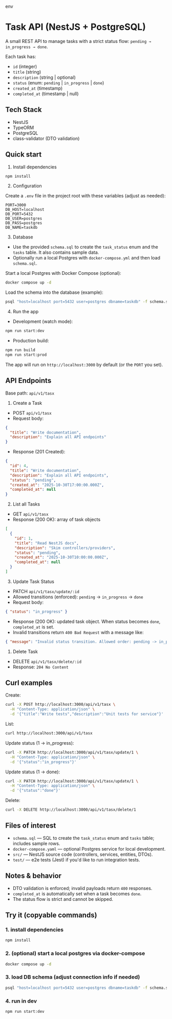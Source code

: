 env
# Task API (NestJS + PostgreSQL)

A small REST API to manage tasks with a strict status flow: `pending → in_progress → done`.

Each task has:
- `id` (integer)
- `title` (string)
- `description` (string | optional)
- `status` (enum: `pending` | `in_progress` | `done`)
- `created_at` (timestamp)
- `completed_at` (timestamp | null)

## Tech Stack
- NestJS
- TypeORM
- PostgreSQL
- class-validator (DTO validation)

## Quick start

1) Install dependencies

```bash
npm install
```

2) Configuration

Create a `.env` file in the project root with these variables (adjust as needed):

```
PORT=3000
DB_HOST=localhost
DB_PORT=5432
DB_USER=postgres
DB_PASS=postgres
DB_NAME=taskdb
```

3) Database

- Use the provided `schema.sql` to create the `task_status` enum and the `tasks` table. It also contains sample data.
- Optionally run a local Postgres with `docker-compose.yml` and then load `schema.sql`.

Start a local Postgres with Docker Compose (optional):

```bash
docker compose up -d
```

Load the schema into the database (example):

```bash
psql "host=localhost port=5432 user=postgres dbname=taskdb" -f schema.sql
```

4) Run the app

- Development (watch mode):

```bash
npm run start:dev
```

- Production build:

```bash
npm run build
npm run start:prod
```

The app will run on `http://localhost:3000` by default (or the `PORT` you set).

## API Endpoints

Base path: `api/v1/tasx`

1) Create a Task
- POST `api/v1/tasx`
- Request body:

```json
{
  "title": "Write documentation",
  "description": "Explain all API endpoints"
}
```
- Response (201 Created):

```json
{
  "id": 4,
  "title": "Write documentation",
  "description": "Explain all API endpoints",
  "status": "pending",
  "created_at": "2025-10-30T17:00:00.000Z",
  "completed_at": null
}
```

2) List all Tasks
- GET `api/v1/tasx`
- Response (200 OK): array of task objects

```json
[
  {
    "id": 1,
    "title": "Read NestJS docs",
    "description": "Skim controllers/providers",
    "status": "pending",
    "created_at": "2025-10-30T10:00:00.000Z",
    "completed_at": null
  }
]
```

3) Update Task Status
- PATCH `api/v1/tasx/update/:id`
- Allowed transitions (enforced): `pending` → `in_progress` → `done`
- Request body:

```json
{ "status": "in_progress" }
```
- Response (200 OK): updated task object. When status becomes `done`, `completed_at` is set.
- Invalid transitions return `400 Bad Request` with a message like:

```json
{ "message": "Invalid status transition. Allowed order: pending -> in_progress -> done." }
```

1) Delete Task
- DELETE `api/v1/tasx/delete/:id`
- Response: `204 No Content`

## Curl examples

Create:

```bash
curl -X POST http://localhost:3000/api/v1/tasx \
  -H "Content-Type: application/json" \
  -d '{"title":"Write tests","description":"Unit tests for service"}'
```

List:

```bash
curl http://localhost:3000/api/v1/tasx
```

Update status (1 → in_progress):

```bash
curl -X PATCH http://localhost:3000/api/v1/tasx/update/1 \
  -H "Content-Type: application/json" \
  -d '{"status":"in_progress"}'
```

Update status (1 → done):

```bash
curl -X PATCH http://localhost:3000/api/v1/tasx/update/1 \
  -H "Content-Type: application/json" \
  -d '{"status":"done"}'
```

Delete:

```bash
curl -X DELETE http://localhost:3000/api/v1/tasx/delete/1
```

## Files of interest

- `schema.sql` — SQL to create the `task_status` enum and `tasks` table; includes sample rows.
- `docker-compose.yaml` — optional Postgres service for local development.
- `src/` — NestJS source code (controllers, services, entities, DTOs).
- `test/` — e2e tests (Jest) if you'd like to run integration tests.

## Notes & behavior

- DTO validation is enforced; invalid payloads return `400` responses.
- `completed_at` is automatically set when a task becomes `done`.
- The status flow is strict and cannot be skipped.

## Try it (copyable commands)

### 1. install dependencies
```bash
npm install
```
### 2. (optional) start a local postgres via docker-compose
```bash
docker compose up -d
```
### 3. load DB schema (adjust connection info if needed)
```bash
psql "host=localhost port=5432 user=postgres dbname=taskdb" -f schema.sql
```
### 4. run in dev
```bash
npm run start:dev
```